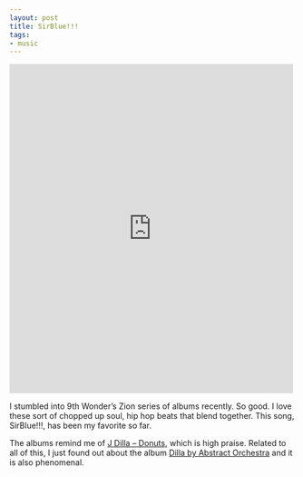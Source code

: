 ```yaml
---
layout: post
title: SirBlue!!!
tags:
- music
---
```

<div style="max-width: 500px;"><div style="left: 0; width: 100%; height: 0; position: relative; padding-bottom: 100%; padding-top: 80px;"><iframe src="https://open.spotify.com/embed/track/1jY1bqCGkC8QFwifBAiRLW" style="border: 0; top: 0; left: 0; width: 100%; height: 100%; position: absolute;" allowfullscreen scrolling="no" allow="encrypted-media"></iframe></div></div>

I stumbled into 9th Wonder’s Zion series of albums recently. So good. I love these sort of chopped up soul, hip hop beats that blend together. This song, SirBlue!!!, has been my favorite so far.

The albums remind me of [J Dilla – Donuts](https://open.spotify.com/album/7xJ7jHNu3JNfdnao9xwMho?si=ASBx-6kGTcmD7Lw6zpAe7w), which is high praise. Related to all of this, I just found out about the album [Dilla by Abstract Orchestra](https://open.spotify.com/album/2k03GJKwMPvBOXXL7gcvVf?si=-Jfhunn3SCa3m9VDHJ0X2A) and it is also phenomenal.
